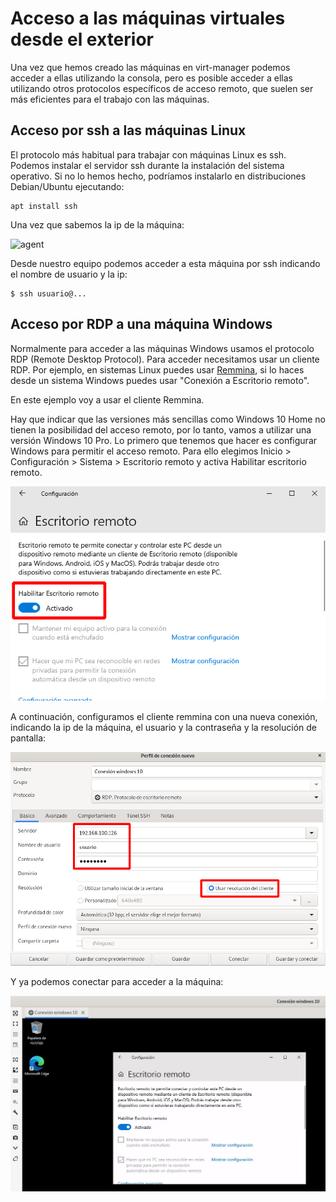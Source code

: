 # Acceso a las máquinas virtuales desde el exterior

Una vez que hemos creado las máquinas en virt-manager podemos acceder a ellas utilizando la consola, pero es posible acceder a ellas utilizando otros protocolos específicos de acceso remoto, que suelen ser más eficientes para el trabajo con las máquinas.

## Acceso por ssh a las máquinas Linux

El protocolo más habitual para trabajar con máquinas Linux es ssh. Podemos instalar el servidor ssh durante la instalación del sistema operativo. Si no lo hemos hecho, podríamos instalarlo en distribuciones Debian/Ubuntu ejecutando:

    apt install ssh

Una vez que sabemos la ip de la máquina:

![agent](img/agent4.png)

Desde nuestro equipo podemos acceder a esta máquina por ssh indicando el nombre de usuario y la ip:

```
$ ssh usuario@...
```

## Acceso por RDP a una máquina Windows

Normalmente para acceder a las máquinas Windows usamos el protocolo RDP (Remote Desktop Protocol). Para acceder necesitamos usar un cliente RDP. Por ejemplo, en sistemas Linux puedes usar [Remmina](https://remmina.org/), si lo haces desde un sistema Windows puedes usar "Conexión a Escritorio remoto".

En este ejemplo voy a usar el cliente Remmina.

Hay que indicar que las versiones más sencillas como Windows 10 Home no tienen la posibilidad del acceso remoto, por lo tanto, vamos a utilizar una versión Windows 10 Pro. Lo primero que tenemos que hacer es configurar Windows para permitir el acceso remoto. Para ello elegimos Inicio > Configuración  > Sistema > Escritorio remoto y activa Habilitar escritorio remoto.

![acceso](img/acceso1.png)

A continuación, configuramos el cliente remmina con una nueva conexión, indicando la ip de la máquina, el usuario y la contraseña y la resolución de pantalla:

![acceso](img/acceso2.png)

Y ya podemos conectar para acceder a la máquina:

![acceso](img/acceso3.png)


